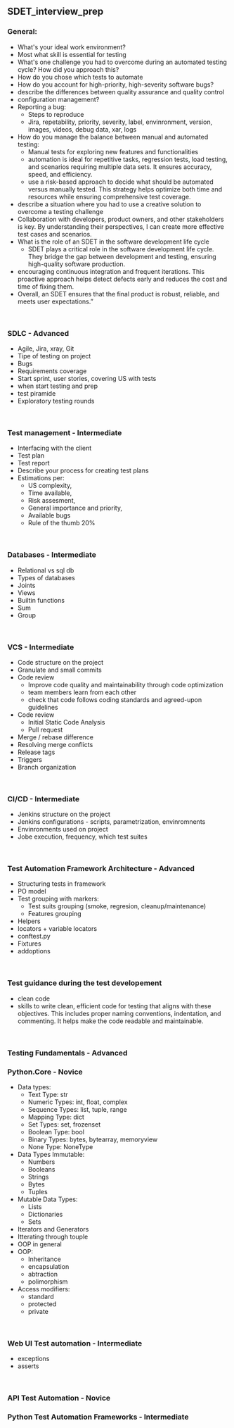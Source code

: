 ## SDET_interview_prep

### General:
- What's your ideal work environment?
- Most what skill is essential for testing
- What's one challenge you had to overcome during an automated testing cycle? How did you approach this?
- How do you chose which tests to automate
- How do you account for high-priority, high-severity software bugs?
- describe the differences between quality assurance and quality control
- configuration management?
- Reporting a bug:
    - Steps to reproduce
    - Jira, repetability, priority, severity, label, envinronment, version, images, videos, debug data, xar, logs
- How do you manage the balance between manual and automated testing:
    - Manual tests for exploring new features and functionalities
    - automation is ideal for repetitive tasks, regression tests, load testing, and scenarios requiring multiple data sets. 
    It ensures accuracy, speed, and efficiency.
    - use a risk-based approach to decide what should be automated versus manually tested. 
    This strategy helps optimize both time and resources while ensuring comprehensive test coverage.
- describe a situation where you had to use a creative solution to overcome a testing challenge
- Collaboration with developers, product owners, and other stakeholders is key. By understanding their perspectives, I can create more effective test cases and scenarios.
- What is the role of an SDET in the software development life cycle
    - SDET plays a critical role in the software development life cycle. 
    They bridge the gap between development and testing, ensuring high-quality software production.
- encouraging continuous integration and frequent iterations. This proactive approach helps detect 
defects early and reduces the cost and time of fixing them. 
- Overall, an SDET ensures that the final product is robust, reliable, and meets user expectations.”

<br/>


### SDLC - Advanced
- Agile, Jira, xray, Git
- Tipe of testing on project
- Bugs
- Requirements coverage
- Start sprint, user stories, covering US with tests
- when start testing and prep
- test piramide
- Exploratory testing rounds
<br/>



### Test management - Intermediate
- Interfacing with the client
- Test plan
- Test report
- Describe your process for creating test plans
- Estimations per:
    - US complexity, 
    - Time available, 
    - Risk assesment, 
    - General importance and priority, 
    - Available bugs
    - Rule of the thumb 20%
<br/>



### Databases - Intermediate
- Relational vs sql db
- Types of databases
- Joints
- Views
- Builtin functions
- Sum
- Group
<br/>



### VCS - Intermediate
- Code structure on the project
- Granulate and small commits
- Code review
    - Improve code quality and maintainability through code optimization 
    - team members learn from each other
    - check that code follows coding standards and agreed-upon guidelines
- Code review
    - Initial Static Code Analysis
    - Pull request
- Merge / rebase difference
- Resolving merge conflicts
- Release tags
- Triggers
- Branch organization
<br/>



### CI/CD - Intermediate
- Jenkins structure on the project
- Jenkins configurations - scripts, parametrization, envinromnents
- Envinronments used on project
- Jobe execution, frequency, which test suites
<br/>



### Test Automation Framework Architecture - Advanced
- Structuring tests in framework
- PO model
- Test grouping with markers:
    - Test suits grouping (smoke, regresion, cleanup/maintenance)
    - Features grouping
- Helpers
- locators + variable locators
- conftest.py
- Fixtures
- addoptions
<br/>



### Test guidance during the test developement
- clean code
- skills to write clean, efficient code for testing that aligns with these objectives.
This includes proper naming conventions, indentation, and commenting. It helps make the code readable and maintainable.
<br/>



### Testing Fundamentals - Advanced




### Python.Core - Novice
- Data types:
    - Text Type: str
    - Numeric Types: 	int, float, complex
    - Sequence Types: 	list, tuple, range
    - Mapping Type: 	dict
    - Set Types: 	set, frozenset
    - Boolean Type: 	bool
    - Binary Types: 	bytes, bytearray, memoryview
    - None Type: 	NoneType
- Data Types Immutable:
    - Numbers
    - Booleans
    - Strings
    - Bytes
    - Tuples
- Mutable Data Types:
    - Lists
    - Dictionaries
    - Sets
- Iterators and Generators
- Itterating through touple
- OOP in general
- OOP:
    - Inheritance
    - encapsulation
    - abtraction
    - polimorphism
- Access modifiers:
    - standard
    - protected
    - private
<br/>




### Web UI Test automation - Intermediate
- exceptions
- asserts
<br/>




### API Test Automation - Novice


### Python Test Automation Frameworks - Intermediate
